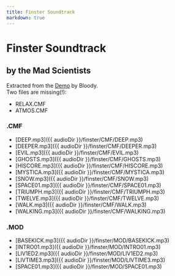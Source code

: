 ```yaml
---
title: Finster Soundtrack
markdown: true
---
```


# Finster Soundtrack

## by the Mad Scientists

Extracted from the [Demo](/demos/finster/) by Bloody.  
Two files are missing(!):  
* RELAX.CMF
* ATMOS.CMF


### .CMF                                         

* [DEEP.mp3]({{ audioDir }}/finster/CMF/DEEP.mp3)
* [DEEPER.mp3]({{ audioDir }}/finster/CMF/DEEPER.mp3)
* [EVIL.mp3]({{ audioDir }}/finster/CMF/EVIL.mp3)
* [GHOSTS.mp3]({{ audioDir }}/finster/CMF/GHOSTS.mp3)
* [HISCORE.mp3]({{ audioDir }}/finster/CMF/HISCORE.mp3)
* [MYSTICA.mp3]({{ audioDir }}/finster/CMF/MYSTICA.mp3)
* [SNOW.mp3]({{ audioDir }}/finster/CMF/SNOW.mp3)
* [SPACE01.mp3]({{ audioDir }}/finster/CMF/SPACE01.mp3)
* [TRIUMPH.mp3]({{ audioDir }}/finster/CMF/TRIUMPH.mp3)
* [TWELVE.mp3]({{ audioDir }}/finster/CMF/TWELVE.mp3)
* [WALK.mp3]({{ audioDir }}/finster/CMF/WALK.mp3)
* [WALKING.mp3]({{ audioDir }}/finster/CMF/WALKING.mp3)


### .MOD 

* [BASEKICK.mp3]({{ audioDir }}/finster/MOD/BASEKICK.mp3)
* [INTRO01.mp3]({{ audioDir }}/finster/MOD/INTRO01.mp3)
* [LIV1ED2.mp3]({{ audioDir }}/finster/MOD/LIV1ED2.mp3)
* [LIVTIME3.mp3]({{ audioDir }}/finster/MOD/LIVTIME3.mp3)
* [SPACE01.mp3]({{ audioDir }}/finster/MOD/SPACE01.mp3)



<style>
  article {
   padding-bottom: 50px;
   display: grid;
    max-width: 100%;
    padding-right: 20px;
    padding-left: 20px;
  }

  article table {
    border-collapse: collapse;
    margin: 0 auto;
    max-width: 90vw;
    display: block;
    overflow-x: auto;
    width: 100%;
  }

  article td, 
  article th {
    border: 1px solid currentColor;
    padding: 2px 10px;
  }

  article th {
    background: #ac876d47;
  }

  article tr.link td {
    cursor: pointer;
  }

  article tr.link:hover td {
      background: #ac876d24;
  }

  article tr.missing td {
    opacity: 0.5;
  }

</style>

<script>
  const table = document.querySelector("article table");
  table.classList.add("js");
  const rows = Array.from(table.querySelectorAll("tr"));
  for(let row of rows) {
    const isMissing = row.querySelector("del") != null;
    if (isMissing) {
      row.classList.add("missing");
      continue;
    }
    const link = row.querySelector("a[href]");
    if (link == null) {
      continue;
    }
    row.classList.add("link");
    row.addEventListener("click", () => link.click());
  }
</script>
